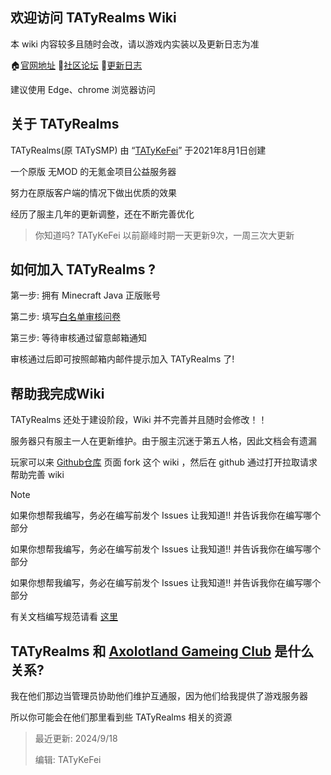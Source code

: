 ## 欢迎访问 TATyRealms Wiki

本 wiki 内容较多且随时会改，请以游戏内实装以及更新日志为准

🏠[官网地址](https://www.tatysmp.love) 💌[社区论坛](https://bbs.tatysmp.love) 📝[更新日志](https://bbs.tatysmp.love/index.php?forums/tatysmp%E6%9B%B4%E6%96%B0%E6%97%A5%E5%BF%97.4/)

建议使用 Edge、chrome 浏览器访问

## 关于 TATyRealms

TATyRealms(原 TATySMP) 由 “[TATyKeFei](https://bbs.tatysmp.love/index.php?members/tatykefei.1/)” 于2021年8月1日创建

一个原版 无MOD 的无氪金项目公益服务器

努力在原版客户端的情况下做出优质的效果

经历了服主几年的更新调整，还在不断完善优化

> 你知道吗? TATyKeFei 以前巅峰时期一天更新9次，一周三次大更新

## 如何加入 TATyRealms ?

第一步: 拥有 Minecraft Java 正版账号

第二步: 填写[白名单审核问卷](https://wj.qq.com/s2/14086269/f07e/)

第三步: 等待审核通过留意邮箱通知

审核通过后即可按照邮箱内邮件提示加入 TATyRealms 了!

## 帮助我完成Wiki

TATyRealms 还处于建设阶段，Wiki 并不完善并且随时会修改！！

服务器只有服主一人在更新维护。由于服主沉迷于第五人格，因此文档会有遗漏

玩家可以来 [Github仓库](https://github.com/TATyKeFei/TATyRealms-Wiki) 页面 fork 这个 wiki ，然后在 github 通过打开拉取请求帮助完善 wiki

> [!NOTE]
> 如果你想帮我编写，务必在编写前发个 Issues 让我知道!! 并告诉我你在编写哪个部分
>
> 如果你想帮我编写，务必在编写前发个 Issues 让我知道!! 并告诉我你在编写哪个部分
>
> 如果你想帮我编写，务必在编写前发个 Issues 让我知道!! 并告诉我你在编写哪个部分

有关文档编写规范请看 [这里](https://wiki.tatysmp.love/#/norm) 

## TATyRealms 和 [Axolotland Gameing Club](https://www.mcax.cn/) 是什么关系?

我在他们那边当管理员协助他们维护互通服，因为他们给我提供了游戏服务器

所以你可能会在他们那里看到些 TATyRealms 相关的资源

> 最近更新: 2024/9/18
>
> 编辑: TATyKeFei